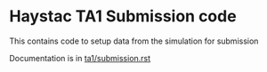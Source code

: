 # Haystac TA1 Submission code
This contains code to setup data from the simulation for submission

Documentation is in [ta1/submission.rst](../../../docs/sphinx/source/ta1/submission.rst)
